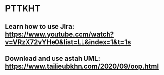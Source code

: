 # PTTKHT
## Learn how to use Jira: https://www.youtube.com/watch?v=VRzX72vYHe0&list=LL&index=1&t=1s
## Download and use astah UML: https://www.tailieubkhn.com/2020/09/oop.html